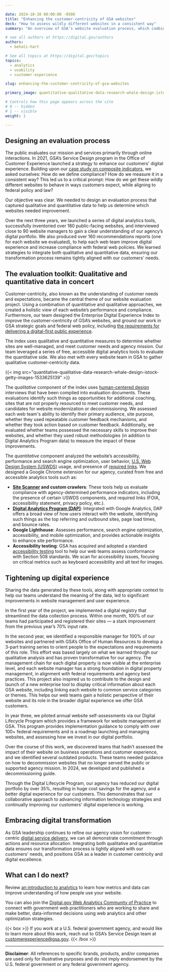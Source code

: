 ```yaml
---

date: 2024-10-30 00:00:00 -0500
title: "Enhancing the customer-centricity of GSA websites"
deck: "How to assess wildly different websites in a consistent way"
summary: "An overview of GSA’s website evaluation process, which combines qualitative and quantitative data to assess website management and performance."

# see all authors at https://digital.gov/authors
authors:
  - behati-hart

# See all topics at https://digital.gov/topics
topics:
  - analytics
  - usability
  - customer-experience

slug: enhancing-the-customer-centricity-of-gsa-websites

primary_image: quantitative-qualitative-data-research-whale-design-istock-getty-images-1533625139

# Controls how this page appears across the site
# 0 -- hidden
# 1 -- visible
weight: 1

---
```


## Designing an evaluation process

The public evaluates our mission and services primarily through online interactions. In 2021, GSA’s Service Design program in the Office of Customer Experience launched a strategy to enhance our customers' digital experience. Building upon our [case study on composite indicators](https://digital.gov/2024/04/16/determining-the-true-value-of-a-website-a-gsa-case-study/), we asked ourselves: How do we define compliance? How do we measure it in a consistent way? This led us to a critical prompt: How do we get these wildly different websites to behave in ways customers expect, while aligning to federal policy and law? 

Our objective was clear. We needed to design an evaluation process that captured qualitative and quantitative data to help us determine which websites needed improvement. 

Over the next three years, we launched a series of digital analytics tools, successfully inventoried over 180 public-facing websites, and interviewed close to 90 website managers to gain a clear understanding of our agency’s digital portfolio. We also produced over 160 recommendations reports (one for each website we evaluated), to help each web team improve digital experience and increase compliance with federal web policies. We learned strategies to integrate both qualitative and quantitative data, ensuring our transformation process remains tightly aligned with our customers' needs.

## The evaluation toolkit: Qualitative and quantitative data in concert

Customer-centricity, also known as the understanding of customer needs and expectations, became the central theme of our website evaluation project. Using a combination of quantitative and qualitative approaches, we created a holistic view of each website’s performance and compliance. Furthermore, our team designed the Enterprise Digital Experience Index to improve the customer-centricity of GSA’s websites, and ground our work in GSA strategic goals and federal web policy, including [the requirements for delivering a digital-first public experience](https://digital.gov/resources/delivering-digital-first-public-experience/).

The index uses qualitative and quantitative measures to determine whether sites are well-managed, and meet customer needs and agency mission. Our team leveraged a series of free, accessible digital analytics tools to evaluate the quantitative side. We also met with every website team in GSA to gather qualitative customer-centricity data. 

{{< img src="quantitative-qualitative-data-research-whale-design-istock-getty-images-1533625139" >}}

The *qualitative* component of the index uses [human-centered design](https://digital.gov/guides/hcd/) interviews that have been compiled into evaluation documents. These evaluations identify such things as opportunities for additional coaching, sites that are not properly resourced to meet customer needs, and candidates for website modernization or decommissioning. We assessed each web team's ability to identify their primary audience, site purpose, whether they used repeatable customer feedback mechanisms, and whether they took action based on customer feedback. Additionally, we evaluated whether teams possessed the necessary skills to improve their websites, and whether they used robust methodologies (in addition to Digital Analytics Program data) to measure the impact of these improvements.

The *quantitative* component analyzed the website’s accessibility, performance and search engine optimization, user behavior, [U.S. Web Design System (USWDS)](https://designsystem.digital.gov/) usage, and presence of [required links](https://digital.gov/resources/required-web-content-and-links/). We designed a Google Chrome extension for our agency, curated from free and accessible analytics tools such as:

* **[Site Scanner](https://digital.gov/guides/site-scanning/) and custom crawlers**: These tools help us evaluate compliance with agency-determined performance indicators, including the presence of certain USWDS components, and required links (FOIA, accessibility statement, privacy policy, etc.).
* **[Digital Analytics Program (DAP)](https://digital.gov/guides/dap/)**: Integrated with Google Analytics, DAP offers a broad view of how users interact with the website, identifying such things as the top referring and outbound sites, page load times, and bounce rates.
* **Google Lighthouse**: Assesses performance, search engine optimization, accessibility, and mobile optimization, and provides actionable insights to enhance site performance.
* **Accessibility testing**: GSA has acquired and adopted a standard [accessibility testing](https://www.section508.gov/test/) tool to help our web teams assess conformance with Section 508 standards. We scan for accessibility issues, focusing on critical metrics such as keyboard accessibility and alt text for images.

## Tightening up digital experience

Sharing the data generated by these tools, along with appropriate context to help our teams understand the meaning of the data, led to significant improvements in website management and user experience.

In the first year of the project, we implemented a digital registry that streamlined the data collection process. Within one month, 100% of our teams had participated and registered their sites — a stark improvement from the previous year’s 70% input rate.

In the second year, we identified a responsible manager for 100% of our websites and partnered with GSA’s Office of Human Resources to develop a 3-part training series to orient people to the expectations and requirements of this role. This effort was based largely on what we learned through our qualitative analysis and has proven transformative for our agency. The management chain for each digital property is now visible at the enterprise level, and each website manager has a strong foundation in digital property management, in alignment with federal requirements and agency best practices. This project also inspired us to contribute to the design and launch of a new enterprise tool to display critical information about each GSA website, including linking each website to common service categories or themes. This helps our web teams gain a holistic perspective of their website and its role in the broader digital experience we offer GSA customers. 

In year three, we piloted annual website self-assessments via our Digital Lifecycle Program which provides a framework for website management at GSA. This program provides implementation guidance to comply with over 100+ federal requirements and is a roadmap launching and managing websites, and assessing how we invest in our digital portfolio. 

Over the course of this work, we discovered teams that hadn’t assessed the impact of their website on business operations and customer experience, and we identified several outdated products. These teams needed guidance on how to decommission websites that no longer served the public or supported agency mission. In 2024, we developed and published a decommissioning guide.

Through the Digital Lifecycle Program, our agency has reduced our digital portfolio by over 35%, resulting in huge cost savings for the agency, and a better digital experience for our customers. This demonstrates that our collaborative approach to advancing information technology strategies and continually improving our customers' digital experience is working.

## Embracing digital transformation

As GSA leadership continues to refine our agency vision for customer-centric [digital service delivery](https://digital.gov/topics/digital-service-delivery/), we can all demonstrate commitment through actions and resource allocation. Integrating both qualitative and quantitative data ensures our transformation process is tightly aligned with our customers' needs, and positions GSA as a leader in customer centricity and digital excellence.

## What can I do next?

Review [an introduction to analytics](https://digital.gov/resources/an-introduction-to-analytics/) to learn how metrics and data can improve understanding of how people use your website.

You can also join the [Digital.gov Web Analytics Community of Practice](https://digital.gov/communities/web-analytics-and-optimization/) to connect with government web practitioners who are working to share and make better, data-informed decisions using web analytics and other optimization strategies.

{{< box >}}
If you work at a U.S. federal government agency, and would like to learn more about this work, reach out to GSA’s Service Design team at [customerexperience@gsa.gov](mailto:customerexperience@gsa.gov).
{{< /box >}}

- - -

**Disclaimer**: All references to specific brands, products, and/or companies are used only for illustrative purposes and do not imply endorsement by the U.S. federal government or any federal government agency.
